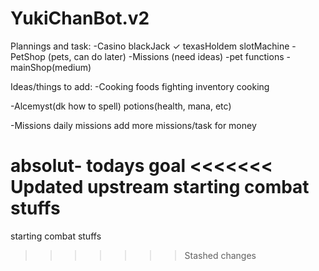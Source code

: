 # YukiChanBot.v2

Plannings and task:
-Casino
	blackJack ✓
	texasHoldem
	slotMachine 
-PetShop
	(pets, can do later)
-Missions
	(need ideas)
-pet functions 
-mainShop(medium)

Ideas/things to add:
-Cooking
	foods
	fighting inventory
	cooking

-Alcemyst(dk how to spell)
	potions(health, mana, etc)

-Missions
	daily missions
	add more missions/task for money

absolut- todays goal
<<<<<<< Updated upstream
starting combat stuffs
=======
starting combat stuffs
>>>>>>> Stashed changes
